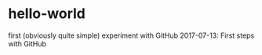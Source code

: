 # hello-world
first (obviously quite simple) experiment with GitHub
2017-07-13: First steps with GitHub
